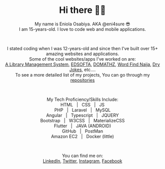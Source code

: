 <div align="center">
  
  # Hi there 👋🏾

  My name is Eniola Osabiya. AKA @eni4sure 😎
  <br>
  I am 15-years-old. I love to code web and mobile applications.
  
  
  <br>
  
  
  I stated coding when I was 12-years-old and since then I've built over 15+ amazing websites and applications.
  <br>
  Some of the cool websites/apps I've worked on are:
  <br>
  [A Library Management System](https://mfmteens.org/library), [EDSOFTA](https://edsofta.com), [DOMATHZ](https://oandoideas.github.io/domathz), [Word Find Naija](https://oandoideas.github.io/word-find-naija), [Dry Jokes](https://eni4sure.github.io/dryjokes), etc....
  <br>
  To see a more detailed list of my projects, You can go through my [repositories](https://github.com/eni4sure?tab=repositories)
  
  <br>
  
  
  My Tech Proficiency/Skills Include:
  <br>
  HTML &nbsp; | &nbsp; CSS &nbsp; | &nbsp; JS
  <br>
  PHP &nbsp; | &nbsp; Laravel &nbsp; | &nbsp; MySQL
  <br>
  Angular &nbsp; | &nbsp; Typescript &nbsp; | &nbsp; JQUERY
  <br>
  Bootstrap &nbsp; | &nbsp; W3CSS &nbsp; | &nbsp; MaterializeCSS
  <br>
  Flutter &nbsp; | &nbsp; JAVA (ANDROID)
  <br>
  GitHub &nbsp; | &nbsp; PostMan
  <br>
  Amazon EC2 &nbsp; | &nbsp; Docker (little)
  
  
  <br>
  
  
  You can find me on:
    <br>
    [LinkedIn](https://linkedin.com/in/eniola-osabiya), [Twitter](https://twitter.com/eni4sure), [Instagram](https://instagram.com/eni4sure), [Facebook](https://facebook.com/eni4sure)
    <br>
</div>
